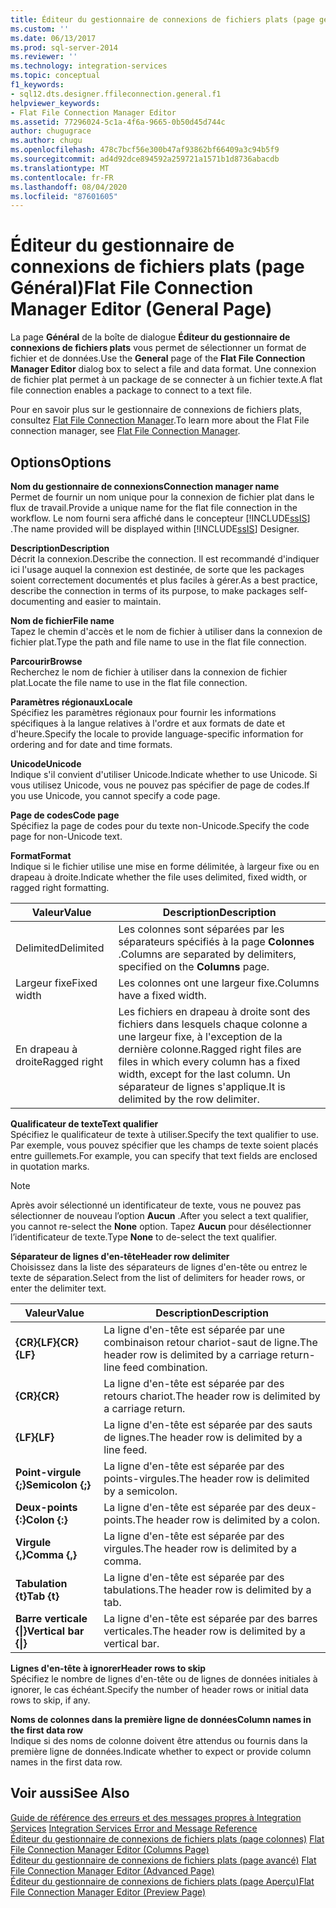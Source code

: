 ```yaml
---
title: Éditeur du gestionnaire de connexions de fichiers plats (page général) | Microsoft Docs
ms.custom: ''
ms.date: 06/13/2017
ms.prod: sql-server-2014
ms.reviewer: ''
ms.technology: integration-services
ms.topic: conceptual
f1_keywords:
- sql12.dts.designer.ffileconnection.general.f1
helpviewer_keywords:
- Flat File Connection Manager Editor
ms.assetid: 77296024-5c1a-4f6a-9665-0b50d45d744c
author: chugugrace
ms.author: chugu
ms.openlocfilehash: 478c7bcf56e300b47af93862bf66409a3c94b5f9
ms.sourcegitcommit: ad4d92dce894592a259721a1571b1d8736abacdb
ms.translationtype: MT
ms.contentlocale: fr-FR
ms.lasthandoff: 08/04/2020
ms.locfileid: "87601605"
---
```

# <a name="flat-file-connection-manager-editor-general-page"></a><span data-ttu-id="b6626-102">Éditeur du gestionnaire de connexions de fichiers plats (page Général)</span><span class="sxs-lookup"><span data-stu-id="b6626-102">Flat File Connection Manager Editor (General Page)</span></span>
  <span data-ttu-id="b6626-103">La page **Général** de la boîte de dialogue **Éditeur du gestionnaire de connexions de fichiers plats** vous permet de sélectionner un format de fichier et de données.</span><span class="sxs-lookup"><span data-stu-id="b6626-103">Use the **General** page of the **Flat File Connection Manager Editor** dialog box to select a file and data format.</span></span> <span data-ttu-id="b6626-104">Une connexion de fichier plat permet à un package de se connecter à un fichier texte.</span><span class="sxs-lookup"><span data-stu-id="b6626-104">A flat file connection enables a package to connect to a text file.</span></span>  
  
 <span data-ttu-id="b6626-105">Pour en savoir plus sur le gestionnaire de connexions de fichiers plats, consultez [Flat File Connection Manager](connection-manager/file-connection-manager.md).</span><span class="sxs-lookup"><span data-stu-id="b6626-105">To learn more about the Flat File connection manager, see [Flat File Connection Manager](connection-manager/file-connection-manager.md).</span></span>  
  
## <a name="options"></a><span data-ttu-id="b6626-106">Options</span><span class="sxs-lookup"><span data-stu-id="b6626-106">Options</span></span>  
 <span data-ttu-id="b6626-107">**Nom du gestionnaire de connexions**</span><span class="sxs-lookup"><span data-stu-id="b6626-107">**Connection manager name**</span></span>  
 <span data-ttu-id="b6626-108">Permet de fournir un nom unique pour la connexion de fichier plat dans le flux de travail.</span><span class="sxs-lookup"><span data-stu-id="b6626-108">Provide a unique name for the flat file connection in the workflow.</span></span> <span data-ttu-id="b6626-109">Le nom fourni sera affiché dans le concepteur [!INCLUDE[ssIS](../includes/ssis-md.md)] .</span><span class="sxs-lookup"><span data-stu-id="b6626-109">The name provided will be displayed within [!INCLUDE[ssIS](../includes/ssis-md.md)] Designer.</span></span>  
  
 <span data-ttu-id="b6626-110">**Description**</span><span class="sxs-lookup"><span data-stu-id="b6626-110">**Description**</span></span>  
 <span data-ttu-id="b6626-111">Décrit la connexion.</span><span class="sxs-lookup"><span data-stu-id="b6626-111">Describe the connection.</span></span> <span data-ttu-id="b6626-112">Il est recommandé d'indiquer ici l'usage auquel la connexion est destinée, de sorte que les packages soient correctement documentés et plus faciles à gérer.</span><span class="sxs-lookup"><span data-stu-id="b6626-112">As a best practice, describe the connection in terms of its purpose, to make packages self-documenting and easier to maintain.</span></span>  
  
 <span data-ttu-id="b6626-113">**Nom de fichier**</span><span class="sxs-lookup"><span data-stu-id="b6626-113">**File name**</span></span>  
 <span data-ttu-id="b6626-114">Tapez le chemin d'accès et le nom de fichier à utiliser dans la connexion de fichier plat.</span><span class="sxs-lookup"><span data-stu-id="b6626-114">Type the path and file name to use in the flat file connection.</span></span>  
  
 <span data-ttu-id="b6626-115">**Parcourir**</span><span class="sxs-lookup"><span data-stu-id="b6626-115">**Browse**</span></span>  
 <span data-ttu-id="b6626-116">Recherchez le nom de fichier à utiliser dans la connexion de fichier plat.</span><span class="sxs-lookup"><span data-stu-id="b6626-116">Locate the file name to use in the flat file connection.</span></span>  
  
 <span data-ttu-id="b6626-117">**Paramètres régionaux**</span><span class="sxs-lookup"><span data-stu-id="b6626-117">**Locale**</span></span>  
 <span data-ttu-id="b6626-118">Spécifiez les paramètres régionaux pour fournir les informations spécifiques à la langue relatives à l'ordre et aux formats de date et d'heure.</span><span class="sxs-lookup"><span data-stu-id="b6626-118">Specify the locale to provide language-specific information for ordering and for date and time formats.</span></span>  
  
 <span data-ttu-id="b6626-119">**Unicode**</span><span class="sxs-lookup"><span data-stu-id="b6626-119">**Unicode**</span></span>  
 <span data-ttu-id="b6626-120">Indique s'il convient d'utiliser Unicode.</span><span class="sxs-lookup"><span data-stu-id="b6626-120">Indicate whether to use Unicode.</span></span> <span data-ttu-id="b6626-121">Si vous utilisez Unicode, vous ne pouvez pas spécifier de page de codes.</span><span class="sxs-lookup"><span data-stu-id="b6626-121">If you use Unicode, you cannot specify a code page.</span></span>  
  
 <span data-ttu-id="b6626-122">**Page de codes**</span><span class="sxs-lookup"><span data-stu-id="b6626-122">**Code page**</span></span>  
 <span data-ttu-id="b6626-123">Spécifiez la page de codes pour du texte non-Unicode.</span><span class="sxs-lookup"><span data-stu-id="b6626-123">Specify the code page for non-Unicode text.</span></span>  
  
 <span data-ttu-id="b6626-124">**Format**</span><span class="sxs-lookup"><span data-stu-id="b6626-124">**Format**</span></span>  
 <span data-ttu-id="b6626-125">Indique si le fichier utilise une mise en forme délimitée, à largeur fixe ou en drapeau à droite.</span><span class="sxs-lookup"><span data-stu-id="b6626-125">Indicate whether the file uses delimited, fixed width, or ragged right formatting.</span></span>  
  
|<span data-ttu-id="b6626-126">Valeur</span><span class="sxs-lookup"><span data-stu-id="b6626-126">Value</span></span>|<span data-ttu-id="b6626-127">Description</span><span class="sxs-lookup"><span data-stu-id="b6626-127">Description</span></span>|  
|-----------|-----------------|  
|<span data-ttu-id="b6626-128">Delimited</span><span class="sxs-lookup"><span data-stu-id="b6626-128">Delimited</span></span>|<span data-ttu-id="b6626-129">Les colonnes sont séparées par les séparateurs spécifiés à la page **Colonnes** .</span><span class="sxs-lookup"><span data-stu-id="b6626-129">Columns are separated by delimiters, specified on the **Columns** page.</span></span>|  
|<span data-ttu-id="b6626-130">Largeur fixe</span><span class="sxs-lookup"><span data-stu-id="b6626-130">Fixed width</span></span>|<span data-ttu-id="b6626-131">Les colonnes ont une largeur fixe.</span><span class="sxs-lookup"><span data-stu-id="b6626-131">Columns have a fixed width.</span></span>|  
|<span data-ttu-id="b6626-132">En drapeau à droite</span><span class="sxs-lookup"><span data-stu-id="b6626-132">Ragged right</span></span>|<span data-ttu-id="b6626-133">Les fichiers en drapeau à droite sont des fichiers dans lesquels chaque colonne a une largeur fixe, à l'exception de la dernière colonne.</span><span class="sxs-lookup"><span data-stu-id="b6626-133">Ragged right files are files in which every column has a fixed width, except for the last column.</span></span> <span data-ttu-id="b6626-134">Un séparateur de lignes s'applique.</span><span class="sxs-lookup"><span data-stu-id="b6626-134">It is delimited by the row delimiter.</span></span>|  
  
 <span data-ttu-id="b6626-135">**Qualificateur de texte**</span><span class="sxs-lookup"><span data-stu-id="b6626-135">**Text qualifier**</span></span>  
 <span data-ttu-id="b6626-136">Spécifiez le qualificateur de texte à utiliser.</span><span class="sxs-lookup"><span data-stu-id="b6626-136">Specify the text qualifier to use.</span></span> <span data-ttu-id="b6626-137">Par exemple, vous pouvez spécifier que les champs de texte soient placés entre guillemets.</span><span class="sxs-lookup"><span data-stu-id="b6626-137">For example, you can specify that text fields are enclosed in quotation marks.</span></span>  
  
> [!NOTE]  
>  <span data-ttu-id="b6626-138">Après avoir sélectionné un identificateur de texte, vous ne pouvez pas sélectionner de nouveau l’option **Aucun** .</span><span class="sxs-lookup"><span data-stu-id="b6626-138">After you select a text qualifier, you cannot re-select the **None** option.</span></span> <span data-ttu-id="b6626-139">Tapez **Aucun** pour désélectionner l’identificateur de texte.</span><span class="sxs-lookup"><span data-stu-id="b6626-139">Type **None** to de-select the text qualifier.</span></span>  
  
 <span data-ttu-id="b6626-140">**Séparateur de lignes d'en-tête**</span><span class="sxs-lookup"><span data-stu-id="b6626-140">**Header row delimiter**</span></span>  
 <span data-ttu-id="b6626-141">Choisissez dans la liste des séparateurs de lignes d'en-tête ou entrez le texte de séparation.</span><span class="sxs-lookup"><span data-stu-id="b6626-141">Select from the list of delimiters for header rows, or enter the delimiter text.</span></span>  
  
|<span data-ttu-id="b6626-142">Valeur</span><span class="sxs-lookup"><span data-stu-id="b6626-142">Value</span></span>|<span data-ttu-id="b6626-143">Description</span><span class="sxs-lookup"><span data-stu-id="b6626-143">Description</span></span>|  
|-----------|-----------------|  
|<span data-ttu-id="b6626-144">**{CR}{LF}**</span><span class="sxs-lookup"><span data-stu-id="b6626-144">**{CR}{LF}**</span></span>|<span data-ttu-id="b6626-145">La ligne d'en-tête est séparée par une combinaison retour chariot-saut de ligne.</span><span class="sxs-lookup"><span data-stu-id="b6626-145">The header row is delimited by a carriage return-line feed combination.</span></span>|  
|<span data-ttu-id="b6626-146">**{CR}**</span><span class="sxs-lookup"><span data-stu-id="b6626-146">**{CR}**</span></span>|<span data-ttu-id="b6626-147">La ligne d'en-tête est séparée par des retours chariot.</span><span class="sxs-lookup"><span data-stu-id="b6626-147">The header row is delimited by a carriage return.</span></span>|  
|<span data-ttu-id="b6626-148">**{LF}**</span><span class="sxs-lookup"><span data-stu-id="b6626-148">**{LF}**</span></span>|<span data-ttu-id="b6626-149">La ligne d'en-tête est séparée par des sauts de lignes.</span><span class="sxs-lookup"><span data-stu-id="b6626-149">The header row is delimited by a line feed.</span></span>|  
|<span data-ttu-id="b6626-150">**Point-virgule {;}**</span><span class="sxs-lookup"><span data-stu-id="b6626-150">**Semicolon {;}**</span></span>|<span data-ttu-id="b6626-151">La ligne d'en-tête est séparée par des points-virgules.</span><span class="sxs-lookup"><span data-stu-id="b6626-151">The header row is delimited by a semicolon.</span></span>|  
|<span data-ttu-id="b6626-152">**Deux-points {:}**</span><span class="sxs-lookup"><span data-stu-id="b6626-152">**Colon {:}**</span></span>|<span data-ttu-id="b6626-153">La ligne d'en-tête est séparée par des deux-points.</span><span class="sxs-lookup"><span data-stu-id="b6626-153">The header row is delimited by a colon.</span></span>|  
|<span data-ttu-id="b6626-154">**Virgule {,}**</span><span class="sxs-lookup"><span data-stu-id="b6626-154">**Comma {,}**</span></span>|<span data-ttu-id="b6626-155">La ligne d'en-tête est séparée par des virgules.</span><span class="sxs-lookup"><span data-stu-id="b6626-155">The header row is delimited by a comma.</span></span>|  
|<span data-ttu-id="b6626-156">**Tabulation {t}**</span><span class="sxs-lookup"><span data-stu-id="b6626-156">**Tab {t}**</span></span>|<span data-ttu-id="b6626-157">La ligne d'en-tête est séparée par des tabulations.</span><span class="sxs-lookup"><span data-stu-id="b6626-157">The header row is delimited by a tab.</span></span>|  
|<span data-ttu-id="b6626-158">**Barre verticale {&#124;}**</span><span class="sxs-lookup"><span data-stu-id="b6626-158">**Vertical bar {&#124;}**</span></span>|<span data-ttu-id="b6626-159">La ligne d'en-tête est séparée par des barres verticales.</span><span class="sxs-lookup"><span data-stu-id="b6626-159">The header row is delimited by a vertical bar.</span></span>|  
  
 <span data-ttu-id="b6626-160">**Lignes d'en-tête à ignorer**</span><span class="sxs-lookup"><span data-stu-id="b6626-160">**Header rows to skip**</span></span>  
 <span data-ttu-id="b6626-161">Spécifiez le nombre de lignes d'en-tête ou de lignes de données initiales à ignorer, le cas échéant.</span><span class="sxs-lookup"><span data-stu-id="b6626-161">Specify the number of header rows or initial data rows to skip, if any.</span></span>  
  
 <span data-ttu-id="b6626-162">**Noms de colonnes dans la première ligne de données**</span><span class="sxs-lookup"><span data-stu-id="b6626-162">**Column names in the first data row**</span></span>  
 <span data-ttu-id="b6626-163">Indique si des noms de colonne doivent être attendus ou fournis dans la première ligne de données.</span><span class="sxs-lookup"><span data-stu-id="b6626-163">Indicate whether to expect or provide column names in the first data row.</span></span>  
  
## <a name="see-also"></a><span data-ttu-id="b6626-164">Voir aussi</span><span class="sxs-lookup"><span data-stu-id="b6626-164">See Also</span></span>  
 <span data-ttu-id="b6626-165">[Guide de référence des erreurs et des messages propres à Integration Services](../../2014/integration-services/integration-services-error-and-message-reference.md) </span><span class="sxs-lookup"><span data-stu-id="b6626-165">[Integration Services Error and Message Reference](../../2014/integration-services/integration-services-error-and-message-reference.md) </span></span>  
 <span data-ttu-id="b6626-166">[Éditeur du gestionnaire de connexions de fichiers plats &#40;page colonnes&#41;](../../2014/integration-services/flat-file-connection-manager-editor-columns-page.md) </span><span class="sxs-lookup"><span data-stu-id="b6626-166">[Flat File Connection Manager Editor &#40;Columns Page&#41;](../../2014/integration-services/flat-file-connection-manager-editor-columns-page.md) </span></span>  
 <span data-ttu-id="b6626-167">[Éditeur du gestionnaire de connexions de fichiers plats &#40;page avancé&#41;](../../2014/integration-services/flat-file-connection-manager-editor-advanced-page.md) </span><span class="sxs-lookup"><span data-stu-id="b6626-167">[Flat File Connection Manager Editor &#40;Advanced Page&#41;](../../2014/integration-services/flat-file-connection-manager-editor-advanced-page.md) </span></span>  
 [<span data-ttu-id="b6626-168">Éditeur du gestionnaire de connexions de fichiers plats &#40;page Aperçu&#41;</span><span class="sxs-lookup"><span data-stu-id="b6626-168">Flat File Connection Manager Editor &#40;Preview Page&#41;</span></span>](../../2014/integration-services/flat-file-connection-manager-editor-preview-page.md)  
  
  
